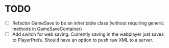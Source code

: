 # TODO

- [ ] Refactor GameSave to be an inheritable class (without requiring generic methods in GameSaveContainer)
- [ ] Add switch for web saving.  Currently saving in the webplayer just saves to PlayerPrefs.  Should have an option to push raw XML to a server.
